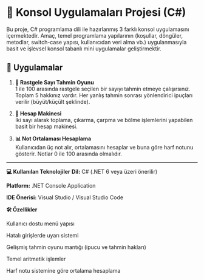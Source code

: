 # 🧠 Konsol Uygulamaları Projesi (C#)

Bu proje, C# programlama dili ile hazırlanmış 3 farklı konsol uygulamasını içermektedir. Amaç, temel programlama yapılarının (koşullar, döngüler, metodlar, switch-case yapısı, kullanıcıdan veri alma vb.) uygulanmasıyla basit ve işlevsel konsol tabanlı mini uygulamalar geliştirmektir.

## 📌 Uygulamalar

1. **🎲 Rastgele Sayı Tahmin Oyunu**  
   1 ile 100 arasında rastgele seçilen bir sayıyı tahmin etmeye çalışırsınız. Toplam 5 hakkınız vardır. Her yanlış tahmin sonrası yönlendirici ipuçları verilir (büyüt/küçült şeklinde).

2. **🧮 Hesap Makinesi**  
   İki sayı alarak toplama, çıkarma, çarpma ve bölme işlemlerini yapabilen basit bir hesap makinesi.

3. **📊 Not Ortalaması Hesaplama**  
   Kullanıcıdan üç not alır, ortalamasını hesaplar ve buna göre harf notunu gösterir. Notlar 0 ile 100 arasında olmalıdır.

---

**💻 Kullanılan Teknolojiler**
**Dil:** C# (.NET 6 veya üzeri önerilir)

**Platform:** .NET Console Application

**IDE Önerisi:** Visual Studio / Visual Studio Code

**🛠 Özellikler**

Kullanıcı dostu menü yapısı

Hatalı girişlerde uyarı sistemi

Gelişmiş tahmin oyunu mantığı (ipucu ve tahmin hakları)

Temel aritmetik işlemler

Harf notu sistemine göre ortalama hesaplama
